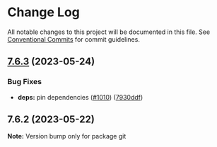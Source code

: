 # Change Log

All notable changes to this project will be documented in this file.
See [Conventional Commits](https://conventionalcommits.org) for commit guidelines.

## [7.6.3](https://github.com/SocialGouv/docker/compare/git@7.6.2...git@7.6.3) (2023-05-24)


### Bug Fixes

* **deps:** pin dependencies ([#1010](https://github.com/SocialGouv/docker/issues/1010)) ([7930ddf](https://github.com/SocialGouv/docker/commit/7930ddf906331d5a3e162640508733172a75b765))





## 7.6.2 (2023-05-22)

**Note:** Version bump only for package git
